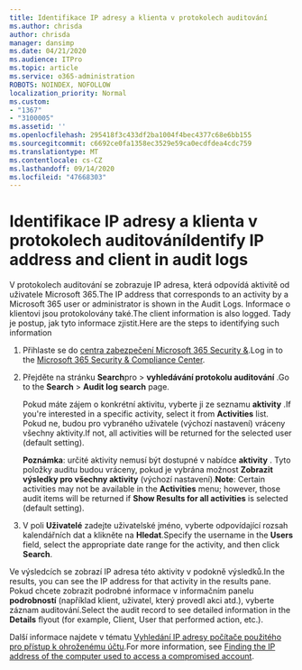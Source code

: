 ```yaml
---
title: Identifikace IP adresy a klienta v protokolech auditování
ms.author: chrisda
author: chrisda
manager: dansimp
ms.date: 04/21/2020
ms.audience: ITPro
ms.topic: article
ms.service: o365-administration
ROBOTS: NOINDEX, NOFOLLOW
localization_priority: Normal
ms.custom:
- "1367"
- "3100005"
ms.assetid: ''
ms.openlocfilehash: 295418f3c433df2ba1004f4bec4377c68e6bb155
ms.sourcegitcommit: c6692ce0fa1358ec3529e59ca0ecdfdea4cdc759
ms.translationtype: MT
ms.contentlocale: cs-CZ
ms.lasthandoff: 09/14/2020
ms.locfileid: "47668303"
---
```

# <a name="identify-ip-address-and-client-in-audit-logs"></a><span data-ttu-id="bc901-102">Identifikace IP adresy a klienta v protokolech auditování</span><span class="sxs-lookup"><span data-stu-id="bc901-102">Identify IP address and client in audit logs</span></span>

<span data-ttu-id="bc901-103">V protokolech auditování se zobrazuje IP adresa, která odpovídá aktivitě od uživatele Microsoft 365.</span><span class="sxs-lookup"><span data-stu-id="bc901-103">The IP address that corresponds to an activity by a Microsoft 365 user or administrator is shown in the Audit Logs.</span></span> <span data-ttu-id="bc901-104">Informace o klientovi jsou protokolovány také.</span><span class="sxs-lookup"><span data-stu-id="bc901-104">The client information is also logged.</span></span> <span data-ttu-id="bc901-105">Tady je postup, jak tyto informace zjistit.</span><span class="sxs-lookup"><span data-stu-id="bc901-105">Here are the steps to identifying such information</span></span>

1. <span data-ttu-id="bc901-106">Přihlaste se do [centra zabezpečení Microsoft 365 Security &](https://protection.office.com/).</span><span class="sxs-lookup"><span data-stu-id="bc901-106">Log in to the [Microsoft 365 Security & Compliance Center](https://protection.office.com/).</span></span>

2. <span data-ttu-id="bc901-107">Přejděte na stránku **Search**pro  >  **vyhledávání protokolu auditování** .</span><span class="sxs-lookup"><span data-stu-id="bc901-107">Go to the **Search** > **Audit log search** page.</span></span>

   <span data-ttu-id="bc901-108">Pokud máte zájem o konkrétní aktivitu, vyberte ji ze seznamu **aktivity** .</span><span class="sxs-lookup"><span data-stu-id="bc901-108">If you're interested in a specific activity, select it from **Activities** list.</span></span> <span data-ttu-id="bc901-109">Pokud ne, budou pro vybraného uživatele (výchozí nastavení) vráceny všechny aktivity.</span><span class="sxs-lookup"><span data-stu-id="bc901-109">If not, all activities will be returned for the selected user (default setting).</span></span>

   <span data-ttu-id="bc901-110">**Poznámka**: určité aktivity nemusí být dostupné v nabídce **aktivity** . Tyto položky auditu budou vráceny, pokud je vybrána možnost **Zobrazit výsledky pro všechny aktivity** (výchozí nastavení).</span><span class="sxs-lookup"><span data-stu-id="bc901-110">**Note**: Certain activities may not be available in the **Activities** menu; however, those audit items will be returned if **Show Results for all activities** is selected (default setting).</span></span>

3. <span data-ttu-id="bc901-111">V poli **Uživatelé** zadejte uživatelské jméno, vyberte odpovídající rozsah kalendářních dat a klikněte na **Hledat**.</span><span class="sxs-lookup"><span data-stu-id="bc901-111">Specify the username in the **Users** field, select the appropriate date range for the activity, and then click **Search**.</span></span>

<span data-ttu-id="bc901-112">Ve výsledcích se zobrazí IP adresa této aktivity v podokně výsledků.</span><span class="sxs-lookup"><span data-stu-id="bc901-112">In the results, you can see the IP address for that activity in the results pane.</span></span> <span data-ttu-id="bc901-113">Pokud chcete zobrazit podrobné informace v informačním panelu **podrobností** (například klient, uživatel, který provedl akci atd.), vyberte záznam auditování.</span><span class="sxs-lookup"><span data-stu-id="bc901-113">Select the audit record to see detailed information in the **Details** flyout (for example, Client, User that performed action, etc.).</span></span>

<span data-ttu-id="bc901-114">Další informace najdete v tématu [Vyhledání IP adresy počítače použitého pro přístup k ohroženému účtu](https://docs.microsoft.com/microsoft-365/compliance/auditing-troubleshooting-scenarios#find-the-ip-address-of-the-computer-used-to-access-a-compromised-account).</span><span class="sxs-lookup"><span data-stu-id="bc901-114">For more information, see [Finding the IP address of the computer used to access a compromised account](https://docs.microsoft.com/microsoft-365/compliance/auditing-troubleshooting-scenarios#find-the-ip-address-of-the-computer-used-to-access-a-compromised-account).</span></span>
